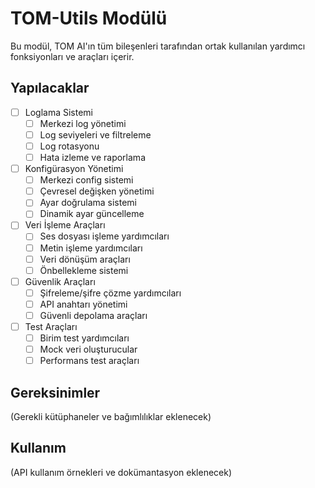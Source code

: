 # TOM-Utils Modülü

Bu modül, TOM AI'ın tüm bileşenleri tarafından ortak kullanılan yardımcı fonksiyonları ve araçları içerir.

## Yapılacaklar

- [ ] Loglama Sistemi
  - [ ] Merkezi log yönetimi
  - [ ] Log seviyeleri ve filtreleme
  - [ ] Log rotasyonu
  - [ ] Hata izleme ve raporlama

- [ ] Konfigürasyon Yönetimi
  - [ ] Merkezi config sistemi
  - [ ] Çevresel değişken yönetimi
  - [ ] Ayar doğrulama sistemi
  - [ ] Dinamik ayar güncelleme

- [ ] Veri İşleme Araçları
  - [ ] Ses dosyası işleme yardımcıları
  - [ ] Metin işleme yardımcıları
  - [ ] Veri dönüşüm araçları
  - [ ] Önbellekleme sistemi

- [ ] Güvenlik Araçları
  - [ ] Şifreleme/şifre çözme yardımcıları
  - [ ] API anahtarı yönetimi
  - [ ] Güvenli depolama araçları

- [ ] Test Araçları
  - [ ] Birim test yardımcıları
  - [ ] Mock veri oluşturucular
  - [ ] Performans test araçları

## Gereksinimler

(Gerekli kütüphaneler ve bağımlılıklar eklenecek)

## Kullanım

(API kullanım örnekleri ve dokümantasyon eklenecek) 